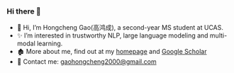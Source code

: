 ### Hi there 👋
- 👋 Hi, I’m Hongcheng Gao(高鸿成), a second-year MS student at UCAS.
- ✨ I’m interested in trustworthy NLP, large language modeling and multi-modal learning.
- 🏚️ More about me, find out at my [homepage](https://gao-hongcheng.github.io/) and [Google Scholar](https://scholar.google.com/citations?user=pF5p7_IAAAAJ&hl=en/)
- 📮 Contact me: gaohongcheng2000@gmail.com

<!--
  [![Top Langs](https://github-readme-stats.vercel.app/api/top-langs/?username=Hongcheng-Gao&layout=compact)](https://github.com/anuraghazra/github-readme-stats)



**Hongcheng-Gao/Hongcheng-Gao** is a ✨ _special_ ✨ repository because its `README.md` (this file) appears on your GitHub profile.

Here are some ideas to get you started:

- 🔭 I’m currently working on ...
- 🌱 I’m currently learning ...
- 👯 I’m looking to collaborate on ...
- 🤔 I’m looking for help with ...
- 💬 Ask me about ...
- 📫 How to reach me: ...
- 😄 Pronouns: ...
- ⚡ Fun fact: ...
-->


